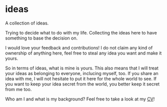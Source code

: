 # ideas
A collection of ideas.

Trying to decide what to do with my life. Collecting the ideas here to have something to base the decision on.

I would love your feedback and contributions! I do not claim any kind of ownership of anything here, feel free to steal any idea
you want and make it yours.

So in terms of ideas, what is mine is yours. This also means that I will treat your ideas as belonging to everyone, inclucing myself, too. If you share an idea with me, I will not hesitate to put it here for the whole world to see. If you want to keep your idea secret from the world, you better keep it secret from me too.

Who am I and what is my background? Feel free to take a look at my [CV](https://docs.google.com/document/d/1LH4D9xRFnPktjyZraACYNeUw9q7Ja0BXg5E8PX0Whus/edit?usp=sharing)!
